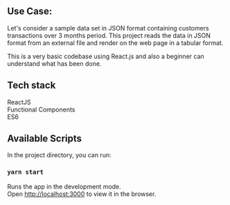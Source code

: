 ## Use Case:
Let's consider a sample data set in JSON format containing customers transactions over 3 months period. This project reads the data in JSON format from an external file and render on the web page in a tabular format. 

This is a very basic codebase using React.js and also a beginner can understand what has been done. 

## Tech stack

ReactJS <br/>
Functional Components<br/>
ES6



## Available Scripts

In the project directory, you can run:

### `yarn start`

Runs the app in the development mode.<br />
Open [http://localhost:3000](http://localhost:3000) to view it in the browser.

